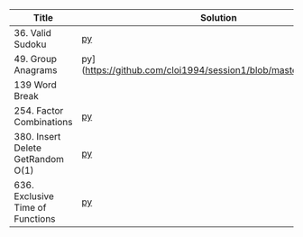 | Title  | Solution |Level | Type
|-------------|-----| ----- |------
|36. Valid Sudoku | [py](https://github.com/cloi1994/session1/blob/master/Uber/36.py) | Medium | Hash Table
|49. Group Anagrams | py](https://github.com/cloi1994/session1/blob/master/Uber/49.py) | Medium | Hash Table
|139 Word Break
|254. Factor Combinations | [py](https://github.com/cloi1994/session1/blob/master/Uber/254.py) | Medium | BackTracking
|380. Insert Delete GetRandom O(1) | [py](https://github.com/cloi1994/session1/blob/master/Uber/380.py) | Medium | Design
|636. Exclusive Time of Functions | [py](https://github.com/cloi1994/session1/blob/master/Uber/636.py) | Medium | Stack
